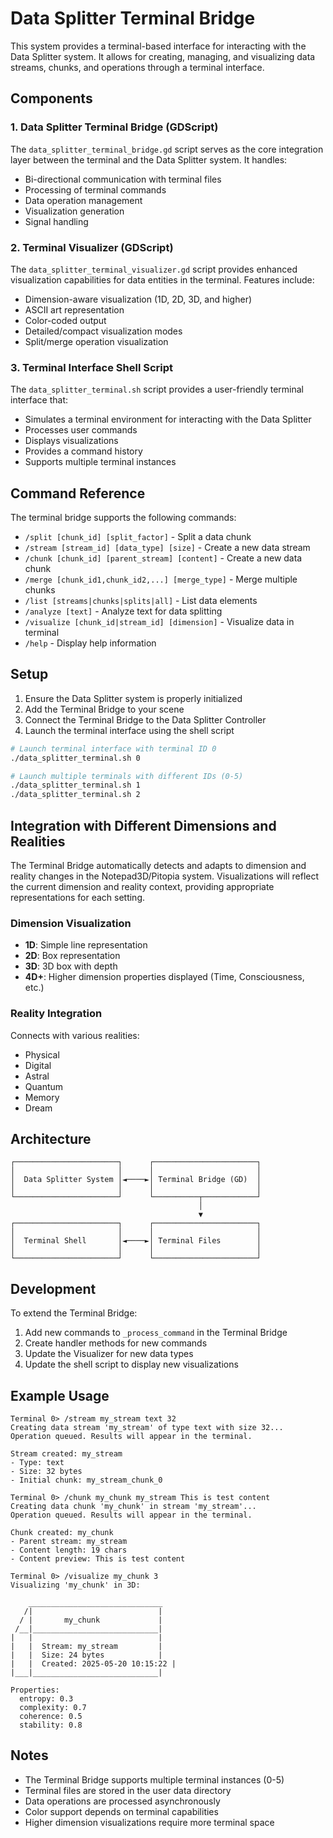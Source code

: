 # Data Splitter Terminal Bridge

This system provides a terminal-based interface for interacting with the Data Splitter system. It allows for creating, managing, and visualizing data streams, chunks, and operations through a terminal interface.

## Components

### 1. Data Splitter Terminal Bridge (GDScript)

The `data_splitter_terminal_bridge.gd` script serves as the core integration layer between the terminal and the Data Splitter system. It handles:

- Bi-directional communication with terminal files
- Processing of terminal commands
- Data operation management
- Visualization generation
- Signal handling

### 2. Terminal Visualizer (GDScript)

The `data_splitter_terminal_visualizer.gd` script provides enhanced visualization capabilities for data entities in the terminal. Features include:

- Dimension-aware visualization (1D, 2D, 3D, and higher)
- ASCII art representation
- Color-coded output
- Detailed/compact visualization modes
- Split/merge operation visualization

### 3. Terminal Interface Shell Script

The `data_splitter_terminal.sh` script provides a user-friendly terminal interface that:

- Simulates a terminal environment for interacting with the Data Splitter
- Processes user commands
- Displays visualizations
- Provides a command history
- Supports multiple terminal instances

## Command Reference

The terminal bridge supports the following commands:

- `/split [chunk_id] [split_factor]` - Split a data chunk
- `/stream [stream_id] [data_type] [size]` - Create a new data stream
- `/chunk [chunk_id] [parent_stream] [content]` - Create a new data chunk
- `/merge [chunk_id1,chunk_id2,...] [merge_type]` - Merge multiple chunks
- `/list [streams|chunks|splits|all]` - List data elements
- `/analyze [text]` - Analyze text for data splitting
- `/visualize [chunk_id|stream_id] [dimension]` - Visualize data in terminal
- `/help` - Display help information

## Setup

1. Ensure the Data Splitter system is properly initialized
2. Add the Terminal Bridge to your scene
3. Connect the Terminal Bridge to the Data Splitter Controller
4. Launch the terminal interface using the shell script

```bash
# Launch terminal interface with terminal ID 0
./data_splitter_terminal.sh 0

# Launch multiple terminals with different IDs (0-5)
./data_splitter_terminal.sh 1
./data_splitter_terminal.sh 2
```

## Integration with Different Dimensions and Realities

The Terminal Bridge automatically detects and adapts to dimension and reality changes in the Notepad3D/Pitopia system. Visualizations will reflect the current dimension and reality context, providing appropriate representations for each setting.

### Dimension Visualization

- **1D**: Simple line representation
- **2D**: Box representation
- **3D**: 3D box with depth
- **4D+**: Higher dimension properties displayed (Time, Consciousness, etc.)

### Reality Integration

Connects with various realities:
- Physical
- Digital
- Astral
- Quantum
- Memory
- Dream

## Architecture

```
┌───────────────────────┐      ┌───────────────────────┐
│                       │      │                       │
│  Data Splitter System │◄────►│ Terminal Bridge (GD)  │
│                       │      │                       │
└───────────────────────┘      └──────────┬────────────┘
                                          │
                                          ▼
┌───────────────────────┐      ┌───────────────────────┐
│                       │      │                       │
│  Terminal Shell       │◄────►│ Terminal Files        │
│                       │      │                       │
└───────────────────────┘      └───────────────────────┘
```

## Development

To extend the Terminal Bridge:

1. Add new commands to `_process_command` in the Terminal Bridge
2. Create handler methods for new commands
3. Update the Visualizer for new data types
4. Update the shell script to display new visualizations

## Example Usage

```
Terminal 0> /stream my_stream text 32
Creating data stream 'my_stream' of type text with size 32...
Operation queued. Results will appear in the terminal.

Stream created: my_stream
- Type: text
- Size: 32 bytes
- Initial chunk: my_stream_chunk_0

Terminal 0> /chunk my_chunk my_stream This is test content
Creating data chunk 'my_chunk' in stream 'my_stream'...
Operation queued. Results will appear in the terminal.

Chunk created: my_chunk
- Parent stream: my_stream
- Content length: 19 chars
- Content preview: This is test content

Terminal 0> /visualize my_chunk 3
Visualizing 'my_chunk' in 3D:

    ______________________________
   /|                            |
  / |       my_chunk             |
 /__|____________________________|
|   |                            |
|   |  Stream: my_stream         |
|   |  Size: 24 bytes            |
|   |  Created: 2025-05-20 10:15:22 |
|___|____________________________|

Properties:
  entropy: 0.3
  complexity: 0.7
  coherence: 0.5
  stability: 0.8
```

## Notes

- The Terminal Bridge supports multiple terminal instances (0-5)
- Terminal files are stored in the user data directory
- Data operations are processed asynchronously
- Color support depends on terminal capabilities
- Higher dimension visualizations require more terminal space